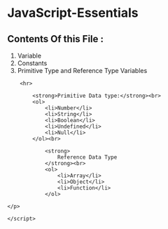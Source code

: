 # JavaScript-Essentials
<!DOCTYPE html>
<html lang="en">
<head>
    <meta charset="UTF-8">
    <meta http-equiv="X-UA-Compatible" content="IE=edge">
    <meta name="viewport" content="width=device-width, initial-scale=1.0">
    <title>Document</title>
</head>
<body>
    <h2>Contents Of this File :</h2>
    <p>
        <ol>
            <li>Variable</li>
            <li>Constants</li>
            <li>Primitive Type and Reference Type Variables</li>
        </ol>
   
        <hr>
  
            <strong>Primitive Data type:</strong><br>
            <ol>
                <li>Number</li>
                <li>String</li>
                <li>Boolean</li>
                <li>Undefined</li>
                <li>Null</li>
            </ol><br>
        
                <strong>
                    Reference Data Type
                </strong><br>
                <ol>
                    <li>Array</li>
                    <li>Object</li>
                    <li>Function</li>
                </ol>
        
    </p>
<!--     
    <script src="VarPreType.js"> -->

    </script>
</body>
</html>
